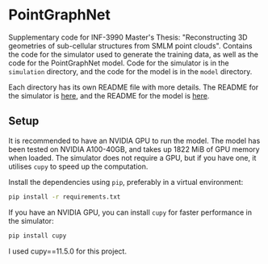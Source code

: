 # PointGraphNet
Supplementary code for INF-3990 Master's Thesis: "Reconstructing 3D geometries of sub-cellular structures from SMLM point clouds". Contains the code for the simulator used to generate the training data, as well as the code for the PointGraphNet model. Code for the simulator is in the `simulation` directory, and the code for the model is in the `model` directory.

Each directory has its own README file with more details. The README for the simulator is [here](simulation/README.md), and the README for the model is [here](model/README.md).

## Setup
It is recommended to have an NVIDIA GPU to run the model. The model has been tested on NVIDIA A100-40GB, and takes up 1822 MiB of GPU memory when loaded. The simulator does not require a GPU, but if you have one, it utilises `cupy` to speed up the computation.

Install the dependencies using `pip`, preferably in a virtual environment:
```bash
pip install -r requirements.txt
```
If you have an NVIDIA GPU, you can install `cupy` for faster performance in the simulator:
```bash
pip install cupy
```
I used cupy==11.5.0 for this project.



